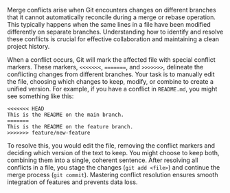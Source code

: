 Merge conflicts arise when Git encounters changes on different branches that it cannot automatically reconcile during a merge or rebase operation. This typically happens when the same lines in a file have been modified differently on separate branches. Understanding how to identify and resolve these conflicts is crucial for effective collaboration and maintaining a clean project history.

When a conflict occurs, Git will mark the affected file with special conflict markers. These markers, `<<<<<<<`, `=======`, and `>>>>>>>`, delineate the conflicting changes from different branches. Your task is to manually edit the file, choosing which changes to keep, modify, or combine to create a unified version. For example, if you have a conflict in `README.md`, you might see something like this:

```
<<<<<<< HEAD
This is the README on the main branch.
=======
This is the README on the feature branch.
>>>>>>> feature/new-feature
```

To resolve this, you would edit the file, removing the conflict markers and deciding which version of the text to keep. You might choose to keep both, combining them into a single, coherent sentence. After resolving all conflicts in a file, you stage the changes (`git add <file>`) and continue the merge process (`git commit`). Mastering conflict resolution ensures smooth integration of features and prevents data loss.
